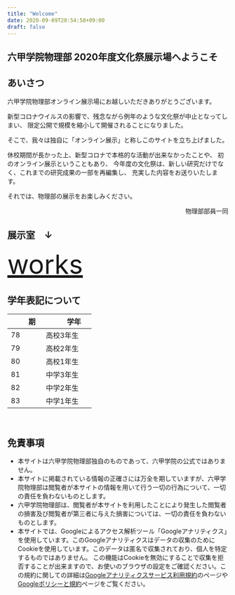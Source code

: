 ```yaml
---
title: "Welcome"
date: 2020-09-09T20:54:58+09:00
draft: false
---
```


## 六甲学院物理部 2020年度文化祭展示場へようこそ

## あいさつ
六甲学院物理部オンライン展示場にお越しいただきありがとうございます。

新型コロナウイルスの影響で、残念ながら例年のような文化祭が中止となってしまい、
限定公開で規模を縮小して開催されることになりました。

そこで、我々は独自に「オンライン展示」と称しこのサイトを立ち上げました。

休校期間が長かった上、新型コロナで本格的な活動が出来なかったことや、
初のオンライン展示ということもあり、
今年度の文化祭は、新しい研究だけでなく、これまでの研究成果の一部を再編集し、
充実した内容をお送りいたします。

それでは、物理部の展示をお楽しみください。

<div align="right">物理部部員一同</div>

## 展示室　↓
<span style="font-size:60px;">[works](../works/)</span>

## 学年表記について
　　期　 |　　学年　　
---|---
78 | 高校3年生
79 | 高校2年生
80 | 高校1年生
81 | 中学3年生
82 | 中学2年生
83 | 中学1年生
</br>

## 免責事項
* 本サイトは六甲学院物理部独自のものであって、六甲学院の公式ではありません。
* 本サイトに掲載されている情報の正確さには万全を期していますが、六甲学院物理部は閲覧者が本サイトの情報を用いて行う一切の行為について、一切の責任を負わないものとします。
* 六甲学院物理部は、閲覧者が本サイトを利用したことにより発生した閲覧者の損害及び閲覧者が第三者に与えた損害については、一切の責任を負わないものとします。
* 本サイトでは、Googleによるアクセス解析ツール「Googleアナリティクス」を使用しています。このGoogleアナリティクスはデータの収集のためにCookieを使用しています。このデータは匿名で収集されており、個人を特定するものではありません。
この機能はCookieを無効にすることで収集を拒否することが出来ますので、お使いのブラウザの設定をご確認ください。この規約に関しての詳細は[Googleアナリティクスサービス利用規約](https://marketingplatform.google.com/about/analytics/terms/jp/)のページや[Googleポリシーと規約](https://policies.google.com/technologies/ads?hl=ja)ページをご覧ください。